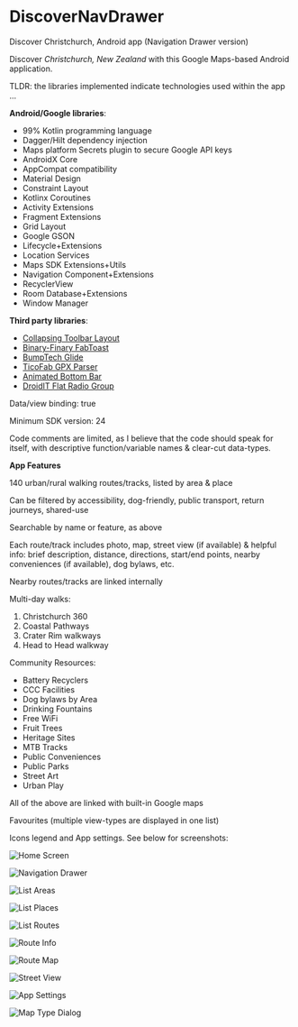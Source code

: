 # DiscoverNavDrawer
Discover Christchurch, Android app (Navigation Drawer version)

Discover *Christchurch, New Zealand* with this Google Maps-based Android application.

TLDR: the libraries implemented indicate technologies used within the app ...

**Android/Google libraries**:
* 99% Kotlin programming language
* Dagger/Hilt dependency injection
* Maps platform Secrets plugin to secure Google API keys
* AndroidX Core
* AppCompat compatibility
* Material Design
* Constraint Layout
* Kotlinx Coroutines
* Activity Extensions
* Fragment Extensions
* Grid Layout
* Google GSON
* Lifecycle+Extensions
* Location Services
* Maps SDK Extensions+Utils
* Navigation Component+Extensions
* RecyclerView
* Room Database+Extensions
* Window Manager

**Third party libraries**:
* [Collapsing Toolbar Layout](https://github.com/HendraAnggrian/collapsingtoolbarlayout-subtitle)
* [Binary-Finary FabToast](https://android-arsenal.com/details/1/6589)
* [BumpTech Glide](https://github.com/bumptech/glide)
* [TicoFab GPX Parser](https://github.com/ticofab/android-gpx-parser)
* [Animated Bottom Bar](https://android-arsenal.com/details/1/8058)
* [DroidIT Flat Radio Group](https://github.com/droid-it/Flat-Radio-Group)

Data/view binding: true

Minimum SDK version: 24

Code comments are limited, as I believe that the code should speak for itself, with descriptive function/variable names & clear-cut data-types.

**App Features**

140 urban/rural walking routes/tracks, listed by area & place

Can be filtered by accessibility, dog-friendly, public transport, return journeys, shared-use

Searchable by name or feature, as above

Each route/track includes photo, map, street view (if available) & helpful info: brief description, distance, directions, start/end points, nearby conveniences (if available), dog bylaws, etc.

Nearby routes/tracks are linked internally

Multi-day walks:
1. Christchurch 360
2. Coastal Pathways
3. Crater Rim walkways
4. Head to Head walkway

Community Resources:
* Battery Recyclers
* CCC Facilities
* Dog bylaws by Area
* Drinking Fountains
* Free WiFi
* Fruit Trees
* Heritage Sites
* MTB Tracks
* Public Conveniences
* Public Parks
* Street Art
* Urban Play

All of the above are linked with built-in Google maps

Favourites (multiple view-types are displayed in one list)

Icons legend and App settings. See below for screenshots:

![Home Screen](images/Screenshot_0.png "Home Screen")

![Navigation Drawer](images/Screenshot_1.png "Navigation Drawer")

![List Areas](images/Screenshot_2.png "List Areas")

![List Places](images/Screenshot_3.png "List Places")

![List Routes](images/Screenshot_4.png "List Routes")

![Route Info](images/Screenshot_5.png "Route Info")

![Route Map](images/Screenshot_6.png "Route Map")

![Street View](images/Screenshot_7.png "Street View")

![App Settings](images/Screenshot_8.png "App Settings")

![Map Type Dialog](images/Screenshot_9.png "Map Type Dialog")
